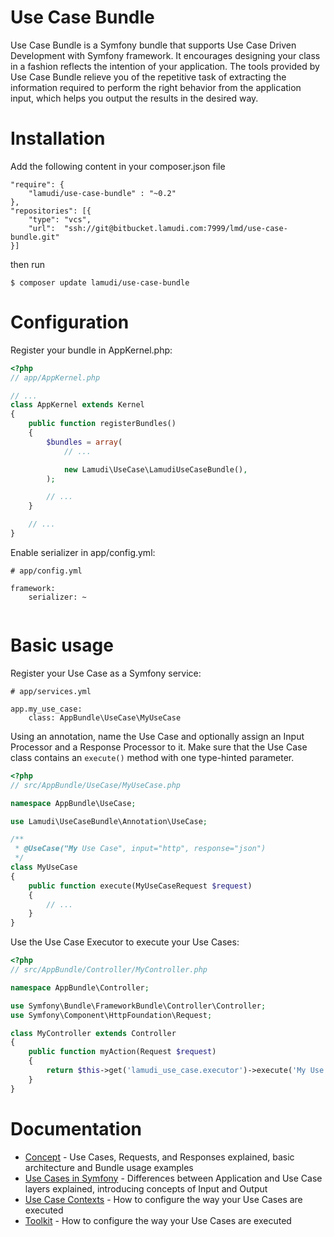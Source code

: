 # Use Case Bundle

Use Case Bundle is a Symfony bundle that supports Use Case Driven Development with Symfony framework. It encourages 
designing your class in a fashion reflects the intention of your application. The tools provided by Use Case Bundle 
relieve you of the repetitive task of extracting the information required to perform the right behavior from the 
application input, which helps you output the results in the desired way. 

Installation
============

Add the following content in your composer.json file

    "require": {
        "lamudi/use-case-bundle" : "~0.2"
    },
    "repositories": [{
        "type": "vcs",
        "url":  "ssh://git@bitbucket.lamudi.com:7999/lmd/use-case-bundle.git"
    }]

then run 

    $ composer update lamudi/use-case-bundle

Configuration
=============

Register your bundle in AppKernel.php:

```php
<?php
// app/AppKernel.php

// ...
class AppKernel extends Kernel
{
    public function registerBundles()
    {
        $bundles = array(
            // ...

            new Lamudi\UseCase\LamudiUseCaseBundle(),
        );

        // ...
    }

    // ...
}
```

Enable serializer in app/config.yml:

```
# app/config.yml

framework:
    serializer: ~
    
```

Basic usage
===========

Register your Use Case as a Symfony service:

```
# app/services.yml

app.my_use_case:
    class: AppBundle\UseCase\MyUseCase
```

Using an annotation, name the Use Case and optionally assign an Input Processor and a Response Processor to it.
Make sure that the Use Case class contains an ```execute()``` method with one type-hinted parameter.

```php
<?php
// src/AppBundle/UseCase/MyUseCase.php

namespace AppBundle\UseCase;

use Lamudi\UseCaseBundle\Annotation\UseCase;

/**
 * @UseCase("My Use Case", input="http", response="json")
 */
class MyUseCase
{
    public function execute(MyUseCaseRequest $request)
    {
        // ...
    }
}
```

Use the Use Case Executor to execute your Use Cases:

```php
<?php
// src/AppBundle/Controller/MyController.php

namespace AppBundle\Controller;

use Symfony\Bundle\FrameworkBundle\Controller\Controller;
use Symfony\Component\HttpFoundation\Request;

class MyController extends Controller
{
    public function myAction(Request $request)
    {
        return $this->get('lamudi_use_case.executor')->execute('My Use Case', $request);
    }
}

```

Documentation
=============

* [Concept](doc/01-concept.md) - Use Cases, Requests, and Responses explained, basic architecture and Bundle usage examples
* [Use Cases in Symfony](doc/02-use-cases-in-symfony.md) - Differences between Application and Use Case layers explained, introducing concepts of Input and Output 
* [Use Case Contexts](doc/03-use-case-contexts.md) - How to configure the way your Use Cases are executed
* [Toolkit](doc/04-use-case-contexts.md) - How to configure the way your Use Cases are executed
 

